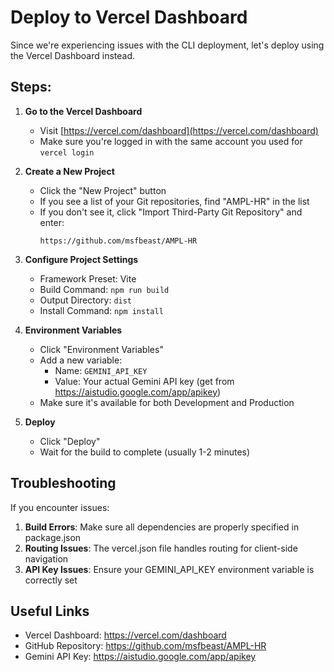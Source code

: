 # Deploy to Vercel Dashboard

Since we're experiencing issues with the CLI deployment, let's deploy using the Vercel Dashboard instead.

## Steps:

1. **Go to the Vercel Dashboard**
   - Visit [https://vercel.com/dashboard](https://vercel.com/dashboard)
   - Make sure you're logged in with the same account you used for `vercel login`

2. **Create a New Project**
   - Click the "New Project" button
   - If you see a list of your Git repositories, find "AMPL-HR" in the list
   - If you don't see it, click "Import Third-Party Git Repository" and enter:
     ```
     https://github.com/msfbeast/AMPL-HR
     ```

3. **Configure Project Settings**
   - Framework Preset: Vite
   - Build Command: `npm run build`
   - Output Directory: `dist`
   - Install Command: `npm install`

4. **Environment Variables**
   - Click "Environment Variables"
   - Add a new variable:
     - Name: `GEMINI_API_KEY`
     - Value: Your actual Gemini API key (get from https://aistudio.google.com/app/apikey)
   - Make sure it's available for both Development and Production

5. **Deploy**
   - Click "Deploy"
   - Wait for the build to complete (usually 1-2 minutes)

## Troubleshooting

If you encounter issues:

1. **Build Errors**: Make sure all dependencies are properly specified in package.json
2. **Routing Issues**: The vercel.json file handles routing for client-side navigation
3. **API Key Issues**: Ensure your GEMINI_API_KEY environment variable is correctly set

## Useful Links

- Vercel Dashboard: https://vercel.com/dashboard
- GitHub Repository: https://github.com/msfbeast/AMPL-HR
- Gemini API Key: https://aistudio.google.com/app/apikey